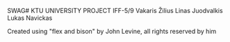 SWAG# KTU UNIVERSITY PROJECT
IFF-5/9
Vakaris Žilius
Linas Juodvalkis
Lukas Navickas

Created using "flex and bison" by John Levine, all rights reserved by him
